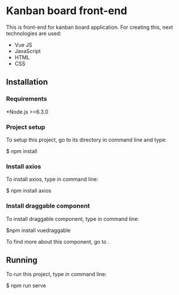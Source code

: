# Kanban board front-end

This is front-end for kanban board application. For creating this, next technologies are used:
* Vue JS
* JavaScript
* HTML
* CSS

## Installation

### Requirements
*Node.js >=6.3.0

### Project setup

To setup this project, go to its directory in command line and type:

$ npm install

### Install axios

To install axios, type in command line:

$ npm install axios

### Install draggable component

To install draggable component, type in command line:

$npm install vuedraggable

To find more about this component, go to <a href=“https://www.npmjs.com/package/vuedraggable”></a>.

## Running

To run this project, type in command line:

$ npm run serve



